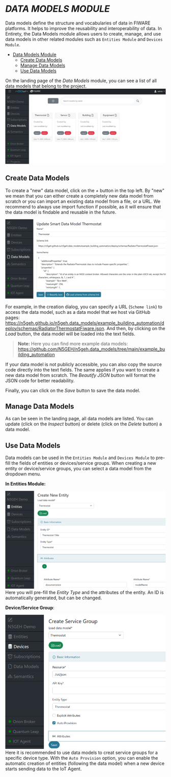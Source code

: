 # *DATA MODELS MODULE*

Data models define the structure and vocabularies of data in FIWARE platforms.
It helps to improve the reusability and interoperability of data.
In Entirety, the Data Models module allows users to create, manage, and use data models in other related modules such as `Entities Module` and `Devices Module`.

- [Data Models Module](#data-models-module)
  - [Create Data Models](#create-data-models)
  - [Manage Data Models](#manage-data-models)
  - [Use Data Models](#use-data-models)

On the landing page of the *Data Models* module, you can see a list of all data models that belong to the project.
![Alt text](images/data_model_overview.png)


## Create Data Models
To create a "new" data model, click on the *+* button in the top left.
By "new" we mean that you can either create a completely new data model from scratch or you can import an existing data model from a file, or a URL.
We recommend to always use import function if possible, as it will ensure that the data model is findable and reusable in the future.

![Alt text](images/create_data_model.png)

For example, in the creation dialog, you can specify a URL (``Scheme link``) to access the data model, such as a data model that we host via GitHub pages: https://n5geh.github.io/n5geh.data_models/example_building_automation/deploy/schemas/RadiatorThermostatFiware.json.
And then, by clicking on the *Load* button, the data model will be loaded into the text fields.

> **Note:** Here you can find more example data models: https://github.com/N5GEH/n5geh.data_models/tree/main/example_building_automation

If your data model is not publicly accessible, you can also copy the source code directly into the text fields.
The same applies if you want to create a new data model from scratch.
The *Beautify JSON* button will format the JSON code for better readability.

Finally, you can click on the *Save* button to save the data model.

## Manage Data Models

As can be seen in the landing page, all data models are listed.
You can update (click on the *Inspect* button) or delete (click on the *Delete* button) a data model.

## Use Data Models
Data models can be used in the `Entities Module` and `Devices Module` to pre-fill the fields of entities or devices/service groups.
When creating a new entity or device/service groups, you can select a data model from the dropdown menu.

**In Entities Module:**

![Alt text](images/create_entity_from_data_model.png)
Here you will pre-fill the *Entity Type* and the attributes of the entity.
An ID is automatically generated, but can be changed.

**Device/Service Group**:

![Alt text](images/create_service_group_from_data_model.png)
Here it is recommended to use data models to creat service groups for a specific device type.
With the ``Auto Provision`` option, you can enable the automatic creation of entities (following the data model) when a new device starts sending data to the IoT Agent.
